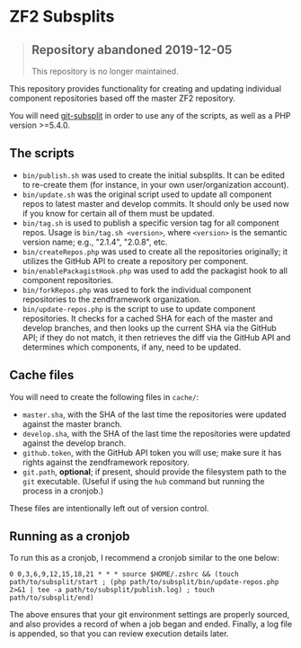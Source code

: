 ZF2 Subsplits
=============

> ## Repository abandoned 2019-12-05
>
> This repository is no longer maintained.

This repository provides functionality for creating and updating individual
component repositories based off the master ZF2 repository.

You will need [git-subsplit](http://github.com/dflydev/git-subsplit) in order to
use any of the scripts, as well as a PHP version &gt;=5.4.0.

The scripts
-----------

- `bin/publish.sh` was used to create the initial subsplits. It can be edited to
  re-create them (for instance, in your own user/organization account).
- `bin/update.sh` was the original script used to update all component repos to
  latest master and develop commits. It should only be used now if you know for
  certain all of them must be updated.
- `bin/tag.sh` is used to publish a specific version tag for all component
  repos. Usage is `bin/tag.sh <version>`, where `<version>` is the semantic
  version name; e.g., "2.1.4", "2.0.8", etc.
- `bin/createRepos.php` was used to create all the repositories originally; it
  utilizes the GitHub API to create a repository per component.
- `bin/enablePackagistHook.php` was used to add the packagist hook to all
  component repositories.
- `bin/forkRepos.php` was used to fork the individual component repositories to
  the zendframework organization.
- `bin/update-repos.php` is the script to use to update component repositories.
  It checks for a cached SHA for each of the master and develop branches, and
  then looks up the current SHA via the GitHub API; if they do not match, it
  then retrieves the diff via the GitHub API and determines which components, if
  any, need to be updated.

Cache files
-----------

You will need to create the following files in `cache/`:

- `master.sha`, with the SHA of the last time the repositories were updated
  against the master branch.
- `develop.sha`, with the SHA of the last time the repositories were updated
  against the develop branch.
- `github.token`, with the GitHub API token you will use; make sure it has
  rights against the zendframework repository.
- `git.path`, **optional**; if present, should provide the filesystem path to
  the `git` executable. (Useful if using the `hub` command but running the
  process in a cronjob.)

These files are intentionally left out of version control.

Running as a cronjob
--------------------

To run this as a cronjob, I recommend a cronjob similar to the one below:

```crontab
0 0,3,6,9,12,15,18,21 * * * source $HOME/.zshrc && (touch path/to/subsplit/start ; (php path/to/subsplit/bin/update-repos.php 2>&1 | tee -a path/to/subsplit/publish.log) ; touch path/to/subsplit/end)
```

The above ensures that your git environment settings are properly sourced, and
also provides a record of when a job began and ended. Finally, a log file is
appended, so that you can review execution details later.